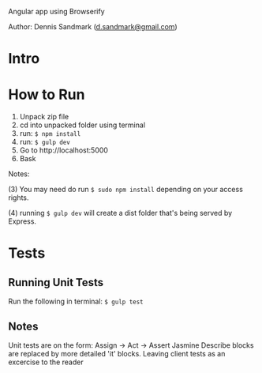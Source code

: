Angular app using Browserify

Author: Dennis Sandmark (d.sandmark@gmail.com)

# Intro


# How to Run
1. Unpack zip file
2. cd into unpacked folder using terminal
3. run: `$ npm install`
4. run: `$ gulp dev`
5. Go to http://localhost:5000
6. Bask

Notes:

(3) You may need do run `$ sudo npm install` depending on your access rights.

(4) running `$ gulp dev` will create a dist folder that's being served by Express.

# Tests

## Running Unit Tests
Run the following in terminal: `$ gulp test`

## Notes
Unit tests are on the form: Assign -> Act -> Assert
Jasmine Describe blocks are replaced by more detailed 'it' blocks.
Leaving client tests as an excercise to the reader
